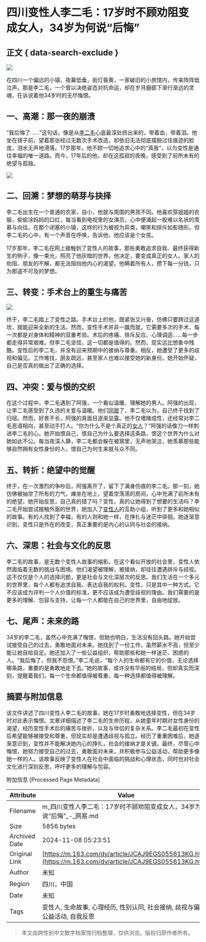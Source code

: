 # 四川变性人李二毛：17岁时不顾劝阻变成女人，34岁为何说“后悔”

## 正文 { data-search-exclude }


![](https://nimg.ws.126.net/?url=http%3A%2F%2Fdingyue.ws.126.net%2F2024%2F0917%2Fb6d14d0dj00sjyic1000qd000hs00d8m.jpg&thumbnail=750x2147483647&quality=75&type=jpg)

在四川一个偏远的小镇，夜幕低垂，街灯昏黄，一家破旧的小旅馆内，传来阵阵低泣声。那是李二毛，一个曾以决绝姿态对抗命运，却在岁月磨砺下渐行渐远的灵魂，在诉说着他34岁时的无尽悔恨。

## 一、高潮：那一夜的崩溃

“我后悔了……”这句话，像是从[李二毛](https://news.163.com/news/search?keyword=%E6%9D%8E%E4%BA%8C%E6%AF%9B)心底最深处挤出来的，带着血，带着泪。他坐在镜子前，望着那张经过无数次手术改造，却依旧无法彻底摆脱过往痕迹的脸庞，泪水无声地滑落。17岁那年，他不顾一切地追求心中的“真我”，以为变性是通往幸福的唯一道路。而今，17年后的他，却在这孤寂的夜晚，感受到了前所未有的绝望与孤独。

![](https://nimg.ws.126.net/?url=http%3A%2F%2Fdingyue.ws.126.net%2F2024%2F0917%2Fb6d14d0dj00sjyic1000qd000hs00d8m.jpg&thumbnail=750x2147483647&quality=75&type=webp)

## 二、回溯：梦想的萌芽与抉择

李二毛出生在一个普通的农家，自小，他就与周围的男孩不同。他喜欢穿姐姐的衣服，偷偷涂妈妈的口红，每当看到电视里的女演员，心中便涌起一股难以名状的羡慕与向往。在那个闭塞的小镇，这样的行为被视为异类，嘲笑和排斥如影随形。但李二毛的心中，有一个声音在呼唤，告诉他，他应该是个女孩。 

17岁那年，李二毛在网上接触到了变性人的故事，那些勇敢追求自我、最终获得新生的例子，像一束光，照亮了他灰暗的世界。他决定，要变成真正的女人。家人的劝阻、朋友的不解，都无法阻挡他内心的渴望。他瞒着所有人，攒下每一分钱，只为那遥不可及的梦想。

## 三、转变：手术台上的重生与痛苦

![](https://static.ws.126.net/163/frontend/images/2022/empty.png)

终于，李二毛踏上了变性之路。手术台上的他，既紧张又兴奋，仿佛只要跨过这道坎，就能迎来全新的生活。然而，变性手术并非一蹴而就，它需要多次的手术，每一次都是对身体和精神的双重考验。术后的疼痛、排斥反应、心理调适……每一步都走得异常艰难。但李二毛坚信，这一切都是值得的。然而，现实远比想象中残酷。变性后的李二毛，并没有迎来预期中的接纳与尊重。相反，她遭受了更多的歧视和偏见。工作难找，朋友疏远，甚至家人也难以接受她的新身份。她开始怀疑，自己是否真的做出了正确的选择。

## 四、冲突：爱与恨的交织

在这个过程中，李二毛遇到了阿强，一个看似温暖、理解她的男人。阿强的出现，让李二毛感受到了久违的关爱与温暖。他们[同居](https://news.163.com/news/search?keyword=%E5%90%8C%E5%B1%85)了，李二毛以为，自己终于找到了归宿。然而，好景不长，阿强的真面目逐渐显露。他不仅嗜赌成性，还经常对李二毛恶语相向，甚至动手打人。“你为什么不是个真正的[女人](https://news.163.com/news/search?keyword=%E5%A5%B3%E4%BA%BA)？”阿强的话像刀一样刺进李二毛的心。她开始恨自己，恨自己为什么要选择这条路，恨这个世界为什么对她如此不公。每当夜深人静，李二毛都会躲在被窝里，无声地哭泣，她羡慕那些能够自然拥有女性身份的人，恨自己为何生来就与众不同。

## 五、转折：绝望中的觉醒

终于，在一次激烈的争吵后，阿强离开了，留下了满身伤痕的李二毛。那一刻，她仿佛被抽空了所有的力气，瘫坐在地上，望着空荡荡的房间，心中充满了前所未有的绝望。她开始反思，自己真的错了吗？变性，真的让她得到了想要的生活吗？李二毛开始尝试接触外面的世界，她加入了[变性人](https://news.163.com/news/search?keyword=%E5%8F%98%E6%80%A7%E4%BA%BA)的互助小组，听到了更多和她相似的故事。有的人找到了幸福，有的人则和她一样，在挣扎与迷茫中徘徊。她逐渐意识到，变性只是外在的改变，真正重要的是内心的认同与社会的接纳。

## 六、深思：社会与文化的反思

李二毛的故事，是无数个变性人故事的缩影。在这个看似开放的社会里，变性人依然面临着无数的挑战与困境。他们渴望被理解，被接纳，却往往遭遇排斥与歧视。这不仅仅是个人的选择问题，更是社会与文化深层次的反思。我们生活在一个多元的世界里，每个人都有追求自我、表达自我的权利。变性，只是其中一种方式。它不应该成为评判一个人价值的标准，更不应该成为遭受歧视的理由。我们需要的是更多的理解、包容与支持，让每一个人都能在自己的世界里，自由地绽放。

## 七、尾声：未来的路

34岁的李二毛，虽然心中充满了悔恨，但她也明白，生活没有回头路。她开始尝试接受自己的过去，勇敢地面对未来。她找到了一份工作，虽然薪水不高，但至少能让她自给自足。她还加入了一些公益组织，帮助那些和她一样迷茫、困惑的人。“我后悔了，但我不怨恨。”李二毛说，“每个人的生命都有它的价值，无论选择哪条路，重要的是勇敢地走下去。”她的故事，或许没有华丽的结局，但却真实而深刻，提醒着我们，每一个生命都值得被尊重，每一种选择都值得被理解。

## 摘要与附加信息

<!-- tcd_abstract -->
该文件讲述了四川变性人李二毛的故事，她在17岁时勇敢地选择变性，但在34岁时对此表示悔恨。文章详细描述了李二毛的生命历程，从她童年时期对女性身份的渴望，经历变性手术后的痛苦与挫折，以及与伴侣的复杂关系。李二毛最初在变性后希望能够被接受和尊重，但现实却是遭遇歧视与孤立。经历了重重困难后，她逐渐意识到，变性并不能解决她内心的挣扎，社会的接纳才是关键。最终，尽管心中悔恨，她努力接受自己的过去，勇敢面对未来，并积极参与公益活动，帮助更多像她一样的人。该故事反映了变性人在社会中面临的挑战和心理状态，同时也对社会文化进行深刻反思，呼吁更多的理解与包容。
<!-- tcd_abstract_end -->

附加信息 [Processed Page Metadata]

| Attribute       | Value                                  |
|-----------------|----------------------------------------|
| Filename        | m_四川变性人李二毛：17岁时不顾劝阻变成女人，34岁为何说“后悔”_-_网易.md                             |
| Size            | 5856 bytes                           |
| Archived Date   | 2024-11-08 05:23:51                             |
| Original Link   | [https://m.163.com/dy/article/JCAJ9EGS055613KG.html](https://m.163.com/dy/article/JCAJ9EGS055613KG.html)                       |
| Author          | 未知                               |
| Region          | 四川，中国                               |
| Date            | 未知                                 |
| Tags            | 变性人, 生命故事, 心理经历, 性别认同, 社会接纳, 歧视与偏见, 公益活动, 自我反思                                 |
>
> 本文由跨性别中文数字档案馆归档整理，仅供浏览。版权归原作者所有。
>